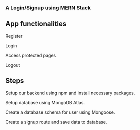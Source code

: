 ### A Login/Signup using MERN Stack

## App functionalities 

Register

Login

Access protected pages

Logout

## Steps 

Setup our backend using npm and install necessary packages.

Setup database using MongoDB Atlas.

Create a database schema for user using Mongoose.

Create a signup route and save data to database.

